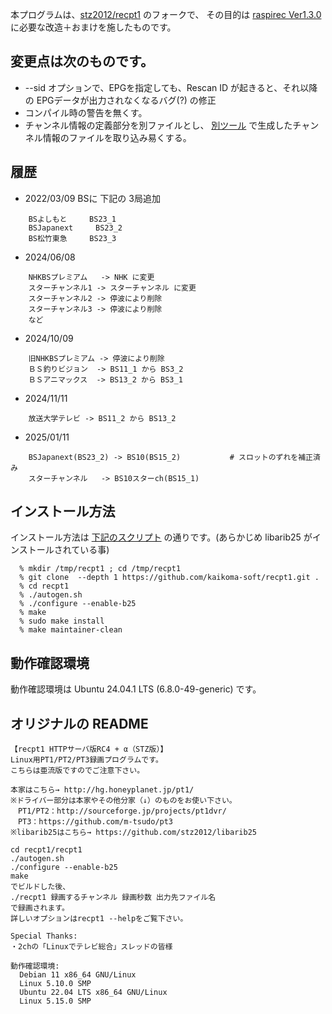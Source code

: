 
本プログラムは、[stz2012/recpt1](https://github.com/stz2012/recpt1) のフォークで、
その目的は [raspirec Ver1.3.0](https://github.com/kaikoma-soft/raspirec)
に必要な改造＋おまけを施したものです。

## 変更点は次のものです。

* --sid オプションで、EPGを指定しても、Rescan ID が起きると、それ以降の
   EPGデータが出力されなくなるバグ(?) の修正
* コンパイル時の警告を無くす。
* チャンネル情報の定義部分を別ファイルとし、
  [別ツール]( https://github.com/kaikoma-soft/mkChConvTable )
  で生成したチャンネル情報のファイルを取り込み易くする。

## 履歴

* 2022/03/09
  BSに 下記の 3局追加
```
    BSよしもと     BS23_1
    BSJapanext     BS23_2
    BS松竹東急     BS23_3
```
* 2024/06/08 
```
    NHKBSプレミアム   -> NHK に変更
    スターチャンネル1 -> スターチャンネル に変更
    スターチャンネル2 -> 停波により削除
    スターチャンネル3 -> 停波により削除
    など
```

* 2024/10/09
```
    旧NHKBSプレミアム -> 停波により削除
    ＢＳ釣りビジョン  -> BS11_1 から BS3_2
    ＢＳアニマックス  -> BS13_2 から BS3_1
```

* 2024/11/11
```
    放送大学テレビ -> BS11_2 から BS13_2
```

* 2025/01/11
```
    BSJapanext(BS23_2) -> BS10(BS15_2)           # スロットのずれを補正済み
    スターチャンネル   -> BS10スターch(BS15_1)
```

## インストール方法

インストール方法は
[下記のスクリプト](https://gist.github.com/kaikoma-soft/252e623b1f8937e8a091dbda9695bed1#file-recpt1_install-sh)
の通りです。(あらかじめ libarib25 がインストールされている事)
```
  % mkdir /tmp/recpt1 ; cd /tmp/recpt1
  % git clone  --depth 1 https://github.com/kaikoma-soft/recpt1.git .
  % cd recpt1
  % ./autogen.sh
  % ./configure --enable-b25
  % make 
  % sudo make install
  % make maintainer-clean
```


## 動作確認環境

動作確認環境は Ubuntu 24.04.1 LTS (6.8.0-49-generic) です。

## オリジナルの README
```
【recpt1 HTTPサーバ版RC4 + α（STZ版）】
Linux用PT1/PT2/PT3録画プログラムです。
こちらは亜流版ですのでご注意下さい。

本家はこちら→ http://hg.honeyplanet.jp/pt1/
※ドライバー部分は本家やその他分家（↓）のものをお使い下さい。
　PT1/PT2：http://sourceforge.jp/projects/pt1dvr/
　PT3：https://github.com/m-tsudo/pt3
※libarib25はこちら→ https://github.com/stz2012/libarib25

cd recpt1/recpt1
./autogen.sh
./configure --enable-b25
make
でビルドした後、
./recpt1 録画するチャンネル 録画秒数 出力先ファイル名
で録画されます。
詳しいオプションはrecpt1 --helpをご覧下さい。

Special Thanks:
・2chの「Linuxでテレビ総合」スレッドの皆様

動作確認環境:
  Debian 11 x86_64 GNU/Linux
  Linux 5.10.0 SMP
  Ubuntu 22.04 LTS x86_64 GNU/Linux
  Linux 5.15.0 SMP
```

